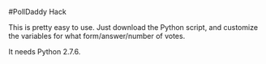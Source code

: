 #PollDaddy Hack

This is pretty easy to use.  Just download the Python script, and customize the variables for what form/answer/number of votes.  

It needs Python 2.7.6.